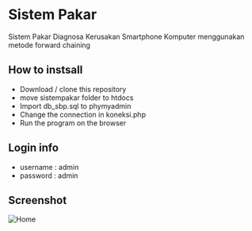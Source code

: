 # Sistem Pakar
 
Sistem Pakar Diagnosa Kerusakan Smartphone Komputer menggunakan metode forward chaining
 <br>


## How to  instsall

* Download / clone this repository
* move sistempakar folder to htdocs
* Import db_sbp.sql to phymyadmin
* Change the connection in koneksi.php
* Run the program on the browser
  
## Login info
*   username : admin
*   password : admin
## Screenshot
![Home](Documentations/home.png)
